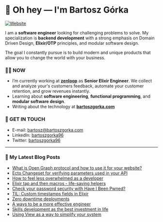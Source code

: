 # 👋 Oh hey — I'm Bartosz Górka

[![Website](https://img.shields.io/website?label=bartoszgorka.com&style=for-the-badge&url=https%3A%2F%2Fbartoszgorka.com)](https://bartoszgorka.com)

I am a **software engineer** looking for challenging problems to solve.
My specialization is **backend development** with a strong emphasis on Domain Driven Design, **Elixir/OTP** principles, and modular software design.

The goal I constantly pursue is to build modern and unique products that allow you to change the world with your business. 

### 👨‍💻 NOW

- I’m currently working at **[zenloop](https://zenloop.com/en)** as **Senior Elixir Engineer**.
  We collect and analyze your's customers feedback, automate your customer retention, and grow revenues instantly.
- Learning about **software engineering**, **functional programming**, and **modular software design**.
- Writing about the technology at **[bartoszgorka.com](https://bartoszgorka.com)**

### 📨 GET IN TOUCH

- E-mail: bartosz@bartoszgorka.com
- LinkedIn: [bartoszgorka96](https://www.linkedin.com/in/bartoszgorka96/)
- Twitter: [bartoszgorka96](https://twitter.com/BartoszGorka96)

----

### 📕 My Latest Blog Posts

<!-- BLOG-POST-LIST:START -->
- [What is Open Graph protocol and how to use it for your website?](https://bartoszgorka.com/what-is-open-graph-protocol)
- [Ecto Changeset for verifying parameters used in your API](https://bartoszgorka.com/ecto_changeset_for_verifying_parameters_used_in_your_api)
- [How to feel less overwhelmed as a developer](https://bartoszgorka.com/how_to_feel_less_overwhelmed_as_developer)
- [Elixir tap and then macros - life-saving helpers](https://bartoszgorka.com/elixir-tap-and-then-macros-life-saving-helpers)
- [Check your password security with Have I Been Pwned?](https://bartoszgorka.com/check_your_password_security_with_have_i_been_pwned)
- [TIL: Custom timestamps fields in Elixir](https://bartoszgorka.com/custom-timestamps-fields-in-elixir)
- [Zero downtime deployments](https://bartoszgorka.com/zero-downtime-deployments)
- [A ways to be a more effective engineer](https://bartoszgorka.com/ways_to_be_more_effective_engineer)
- [Skills development as the best investment in life](https://bartoszgorka.com/skills-development-as-the-best-investment-in-life)
- [Using View as a way to simplify your system](https://bartoszgorka.com/view-as-way-to-eliminate-problematic-queries)
<!-- BLOG-POST-LIST:END -->
